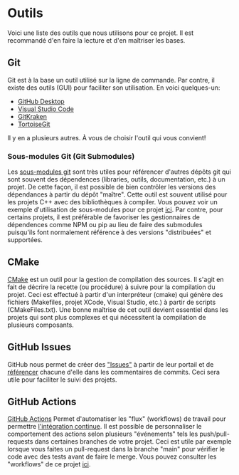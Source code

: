 # Outils

Voici une liste des outils que nous utilisons pour ce projet. Il est recommandé d'en faire la lecture et d'en maîtriser les bases.

## Git

Git est à la base un outil utilisé sur la ligne de commande. Par contre, il existe des outils (GUI) pour faciliter son utilisation. En voici quelques-un:

- [GitHub Desktop](https://desktop.github.com/)
- [Visual Studio Code](https://code.visualstudio.com/download)
- [GitKraken](https://www.gitkraken.com/download)
- [TortoiseGit](https://tortoisegit.org/)

Il y en a plusieurs autres. À vous de choisir l'outil qui vous convient!

### Sous-modules Git (Git Submodules)

Les [sous-modules git](https://www.atlassian.com/fr/git/tutorials/git-submodule) sont très utiles pour référencer d'autres dépôts git qui sont souvent des dépendences (libraries, outils, documentation, etc.) à un projet.
De cette façon, il est possible de bien contrôler les versions des dépendances à partir du dépôt "maître".
Cette outil est souvent utilisé pour les projets C++ avec des bibliothèques à compiler.
Vous pouvez voir un exemple d'utilisation de sous-modules pour ce projet [ici](../library/cppcount/3rdParty).
Par contre, pour certains projets, il est préférable de favoriser les gestionnaires de dépendences comme NPM ou pip au lieu de faire des submodules puisqu'ils font normalement référence à des versions "distribuées" et supportées.

## CMake

[CMake](https://cmake.org/cmake/help/v3.20/) est un outil pour la gestion de compilation des sources.
Il s'agit en fait de décrire la recette (ou procédure) à suivre pour la compilation du projet.
Ceci est effectué à partir d'un interpréteur (cmake) qui génère des fichiers (Makefiles, projet XCode, Visual Studio, etc.) à partir de scripts (CMakeFiles.txt).
Une bonne maîtrise de cet outil devient essentiel dans les projets qui sont plus complexes et qui nécessitent la compilation de plusieurs composants.

## GitHub Issues

GitHub nous permet de créer des ["Issues"](https://github.com/introlab/demo_integration/issues) à partir de leur portail et de [référencer](https://docs.github.com/en/github/writing-on-github/working-with-advanced-formatting/autolinked-references-and-urls) chacune d'elle dans les commentaires de commits.
Ceci sera utile pour faciliter le suivi des projets.

## GitHub Actions

[GitHub Actions](https://docs.github.com/en/actions) Permet d'automatiser les "flux" (workflows) de travail pour permettre [l'intégration continue](Introduction_Integration_Continue.md).
Il est possible de personnaliser le comportement des actions selon plusieurs "événements" tels les push/pull-requests dans certaines branches de votre projet.
Ceci est utile par exemple lorsque vous faites un pull-request dans la branche "main" pour vérifier le code avec des tests avant de faire le merge.
Vous pouvez consulter les "workflows" de ce projet [ici](../.github/workflows).
